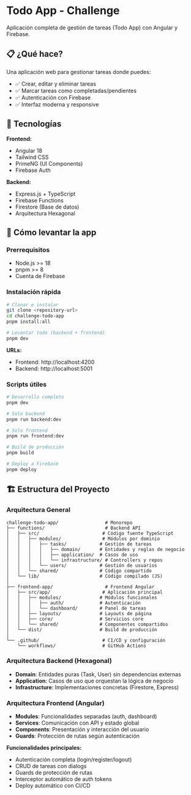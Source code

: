 # Todo App - Challenge

Aplicación completa de gestión de tareas (Todo App) con Angular y Firebase.

## 📋 ¿Qué hace?

Una aplicación web para gestionar tareas donde puedes:

- ✅ Crear, editar y eliminar tareas
- ✅ Marcar tareas como completadas/pendientes
- ✅ Autenticación con Firebase
- ✅ Interfaz moderna y responsive

## 🚀 Tecnologías

**Frontend:**

- Angular 18
- Tailwind CSS
- PrimeNG (UI Components)
- Firebase Auth

**Backend:**

- Express.js + TypeScript
- Firebase Functions
- Firestore (Base de datos)
- Arquitectura Hexagonal

## 🔧 Cómo levantar la app

### Prerrequisitos

- Node.js >= 18
- pnpm >= 8
- Cuenta de Firebase

### Instalación rápida

```bash
# Clonar e instalar
git clone <repository-url>
cd challenge-todo-app
pnpm install:all

# Levantar todo (backend + frontend)
pnpm dev
```

**URLs:**

- Frontend: http://localhost:4200
- Backend: http://localhost:5001

### Scripts útiles

```bash
# Desarrollo completo
pnpm dev

# Solo backend
pnpm run backend:dev

# Solo frontend
pnpm run frontend:dev

# Build de producción
pnpm build

# Deploy a Firebase
pnpm deploy
```

## 🏗️ Estructura del Proyecto

### Arquitectura General

```
challenge-todo-app/                 # Monorepo
├── functions/                      # Backend API
│   ├── src/                       # Código fuente TypeScript
│   │   ├── modules/               # Módulos por dominio
│   │   │   ├── tasks/            # Gestión de tareas
│   │   │   │   ├── domain/       # Entidades y reglas de negocio
│   │   │   │   ├── application/  # Casos de uso
│   │   │   │   └── infrastructure/ # Controllers y repos
│   │   │   └── users/            # Gestión de usuarios
│   │   └── shared/               # Código compartido
│   └── lib/                      # Código compilado (JS)
│
├── frontend-app/                   # Frontend Angular
│   ├── src/app/                   # Aplicación principal
│   │   ├── modules/              # Módulos funcionales
│   │   │   ├── auth/             # Autenticación
│   │   │   └── dashboard/        # Panel de tareas
│   │   ├── layouts/              # Layouts de página
│   │   ├── core/                 # Servicios core
│   │   └── shared/               # Componentes compartidos
│   └── dist/                     # Build de producción
│
└── .github/                       # CI/CD y configuración
    └── workflows/                 # GitHub Actions
```

### Arquitectura Backend (Hexagonal)

- **Domain**: Entidades puras (Task, User) sin dependencias externas
- **Application**: Casos de uso que orquestan la lógica de negocio
- **Infrastructure**: Implementaciones concretas (Firestore, Express)

### Arquitectura Frontend (Angular)

- **Modules**: Funcionalidades separadas (auth, dashboard)
- **Services**: Comunicación con API y estado global
- **Components**: Presentación y interacción del usuario
- **Guards**: Protección de rutas según autenticación

**Funcionalidades principales:**

- Autenticación completa (login/register/logout)
- CRUD de tareas con dialogs
- Guards de protección de rutas
- Interceptor automático de auth tokens
- Deploy automático con CI/CD
